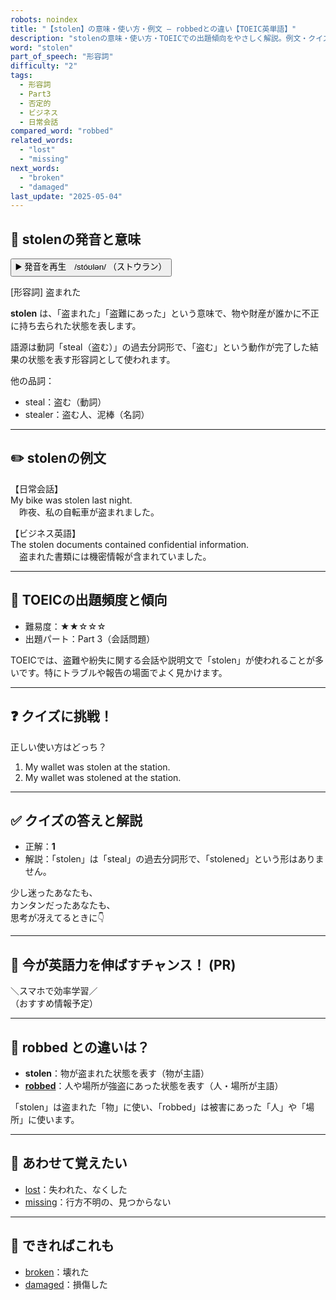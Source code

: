 ```yaml
---
robots: noindex
title: "【stolen】の意味・使い方・例文 ― robbedとの違い【TOEIC英単語】"
description: "stolenの意味・使い方・TOEICでの出題傾向をやさしく解説。例文・クイズ付きでrobbedとの違いもわかりやすく学べます。"
word: "stolen"
part_of_speech: "形容詞"
difficulty: "2"
tags:
  - 形容詞
  - Part3
  - 否定的
  - ビジネス
  - 日常会話
compared_word: "robbed"
related_words:
  - "lost"
  - "missing"
next_words:
  - "broken"
  - "damaged"
last_update: "2025-05-04"
---
```


## 🔰 stolenの発音と意味

<button class="play-audio" onclick="playTTS('stolen')">
  <span class="play-audio-main">
    ▶️ 発音を再生　/stóʊlən/
  </span>
  <span class="play-audio-sub">
    （ストウラン）
  </span>
</button>

[形容詞] 盗まれた

**stolen** は、「盗まれた」「盗難にあった」という意味で、物や財産が誰かに不正に持ち去られた状態を表します。

語源は動詞「steal（盗む）」の過去分詞形で、「盗む」という動作が完了した結果の状態を表す形容詞として使われます。

他の品詞：  
- steal：盗む（動詞）
- stealer：盗む人、泥棒（名詞）

---

## ✏️ stolenの例文

【日常会話】  
My bike was stolen last night.  
　昨夜、私の自転車が盗まれました。

【ビジネス英語】  
The stolen documents contained confidential information.  
　盗まれた書類には機密情報が含まれていました。

---

## 🎯 TOEICの出題頻度と傾向

- 難易度：★★☆☆☆
- 出題パート：Part 3（会話問題）

TOEICでは、盗難や紛失に関する会話や説明文で「stolen」が使われることが多いです。特にトラブルや報告の場面でよく見かけます。

---

## ❓ クイズに挑戦！

正しい使い方はどっち？

1. My wallet was stolen at the station.  
2. My wallet was stolened at the station.

---

## ✅ クイズの答えと解説

- 正解：**1**
- 解説：「stolen」は「steal」の過去分詞形で、「stolened」という形はありません。

少し迷ったあなたも、  
カンタンだったあなたも、  
思考が冴えてるときに👇️

---

## 🚀 今が英語力を伸ばすチャンス！ (PR)

<div class="info-center">
＼スマホで効率学習／<br>  
（おすすめ情報予定）
</div>

---

## 🤔  robbed との違いは？

- **stolen**：物が盗まれた状態を表す（物が主語）
- **[robbed](/word/robbed)**：人や場所が強盗にあった状態を表す（人・場所が主語）

「stolen」は盗まれた「物」に使い、「robbed」は被害にあった「人」や「場所」に使います。

---

## 🧩 あわせて覚えたい

- [lost](/word/lost)：失われた、なくした
- [missing](/word/missing)：行方不明の、見つからない

---

## 📖 できればこれも

- [broken](/word/broken)：壊れた
- [damaged](/word/damaged)：損傷した

<!-- cvid: aid15_bid05 -->
